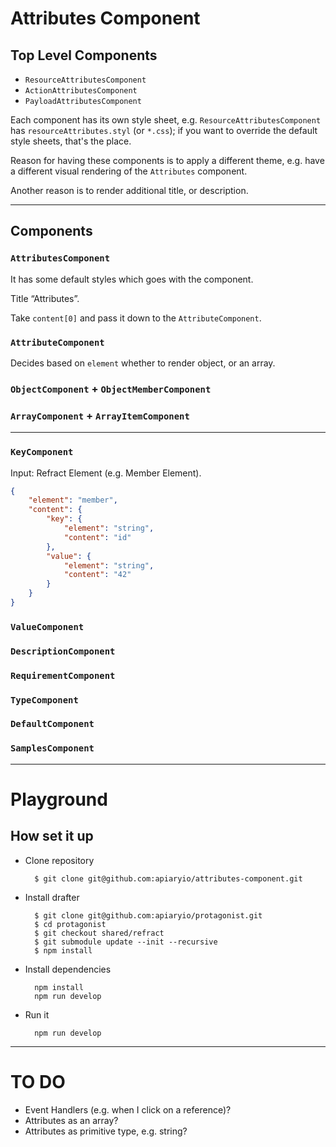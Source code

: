 # Attributes Component

## Top Level Components

* `ResourceAttributesComponent`
* `ActionAttributesComponent`
* `PayloadAttributesComponent`

Each component has its own style sheet, e.g. `ResourceAttributesComponent` has `resourceAttributes.styl` (or `*.css`); if you want to override the default style sheets, that's the place.

Reason for having these components is to apply a different theme, e.g. have a different visual rendering of the `Attributes` component.

Another reason is to render additional title, or description.

---

## Components

### `AttributesComponent`

It has some default styles which goes with the component.

Title “Attributes”.

Take `content[0]` and pass it down to the `AttributeComponent`.

### `AttributeComponent`

Decides based on `element` whether to render object, or an array.

### `ObjectComponent` + `ObjectMemberComponent`

### `ArrayComponent` + `ArrayItemComponent`


---


### `KeyComponent`

Input: Refract Element (e.g. Member Element).

```json
{
    "element": "member",
    "content": {
        "key": {
            "element": "string",
            "content": "id"
        },
        "value": {
            "element": "string",
            "content": "42"
        }
    }
}
```

### `ValueComponent`
### `DescriptionComponent`
### `RequirementComponent`
### `TypeComponent`
### `DefaultComponent`
### `SamplesComponent`



---

# Playground

## How set it up

+ Clone repository

        $ git clone git@github.com:apiaryio/attributes-component.git

+ Install drafter

        $ git clone git@github.com:apiaryio/protagonist.git
        $ cd protagonist
        $ git checkout shared/refract
        $ git submodule update --init --recursive
        $ npm install

+ Install dependencies

        npm install
        npm run develop

+ Run it

        npm run develop
---


# TO DO

* Event Handlers (e.g. when I click on a reference)?
* Attributes as an array?
* Attributes as primitive type, e.g. string?
